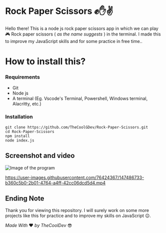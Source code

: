 # Rock Paper Scissors ✊✋✌️ 
Hello there! This is a node js rock paper scissors app in which we can play 🎮 Rock paper scissors ( *as the name suggests* ) in the terminal. I made this to improve my JavaScript skills and for some practice in free time.. 


# How to install this?

### Requirements
- Git
- Node js
- A terminal (Eg. Vscode's Terminal, Powershell, Windows terminal, Alacritty, etc.)

### Installation
```
git clone https://github.com/TheCoolGDev/Rock-Paper-Scissors.git
cd Rock-Paper-Scissors
npm install
node index.js
```

## Screenshot and video

![Image of the program](https://i.imgur.com/j4cN1Ou.png)

https://user-images.githubusercontent.com/76424367/147486733-b360c5b0-2b01-4764-a4ff-42cc06dcd5d4.mp4


## Ending Note

Thank you for viewing this repository. I will surely work on some more projects like this for practice and to improve my skills on JavaScript 😉.

_Made_  _With_   ❤️ *by* *TheCoolDev* 😎
